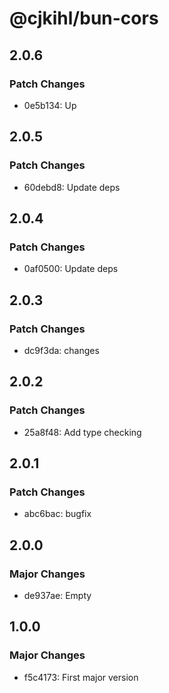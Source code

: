 # @cjkihl/bun-cors

## 2.0.6

### Patch Changes

- 0e5b134: Up

## 2.0.5

### Patch Changes

- 60debd8: Update deps

## 2.0.4

### Patch Changes

- 0af0500: Update deps

## 2.0.3

### Patch Changes

- dc9f3da: changes

## 2.0.2

### Patch Changes

- 25a8f48: Add type checking

## 2.0.1

### Patch Changes

- abc6bac: bugfix

## 2.0.0

### Major Changes

- de937ae: Empty

## 1.0.0

### Major Changes

- f5c4173: First major version
